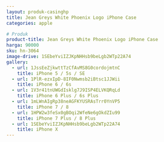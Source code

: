 ```yaml
---
layout: produk-casinghp
title: Jean Greys White Phoenix Logo iPhone Case
categories: apple

# Produk
product-title: Jean Greys White Phoenix Logo iPhone Case
harga: 90000
sku: hn-3064
image-drive: 1SEbeYviIZJKpNHHsb9beLgb2WTp22A74
gallery:
  - url: 1JssEeZjkwttTzCfAvMS8G0cordojmtnC
    title: iPhone 5 / 5s / SE
  - url: 1PlR-ezxIpD-8IF0Nwmsb2iBtsc1JJWii
    title: iPhone 6 / 6s
  - url: 1V3r41tnUWGdIsklg7J9ISP4ELVKQRqLd
    title: iPhone 6 Plus / 6s Plus
  - url: 1mLWnAIgRp38neAGFKYUSRAsTrr0YnVP5
    title: iPhone 7 / 8
  - url: 1HPW2w3feSx0gBOqi2WfeNe6gOkdZIu99
    title: iPhone 7 Plus / 8 Plus
  - url: 1SEbeYviIZJKpNHHsb9beLgb2WTp22A74
    title: iPhone X
---
```


